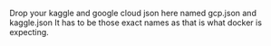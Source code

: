 Drop your kaggle and google cloud json here named gcp.json and kaggle.json
It has to be those exact names as that is what docker is expecting.
